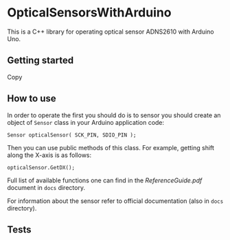 # OpticalSensorsWithArduino

This is a C++ library for operating optical sensor ADNS2610 with Arduino Uno. 

## Getting started

Copy

## How to use

In order to operate the first you should do is to sensor you should create an object of `Sensor` class in your Arduino application code:

```
Sensor opticalSensor( SCK_PIN, SDIO_PIN );
```

Then you can use public methods of this class. For example, getting shift along the X-axis is as follows:

```
opticalSensor.GetDX();
```

Full list of available functions one can find in the *ReferenceGuide.pdf* document in `docs` directory.

For information about the sensor refer to official documentation (also in `docs` directory).

## Tests
